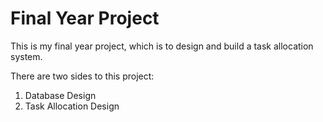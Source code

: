 Final Year Project
=========

This is my final year project, which is to design and build a task allocation system.

<p>There are two sides to this project:

<ol>
    <li>Database Design</li>
    <li>Task Allocation Design</li>
</ol>
